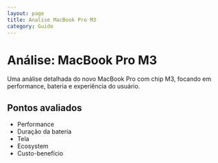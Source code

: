 ```yaml
---
layout: page
title: Analise MacBook Pro M3
category: Guide
---
```


# Análise: MacBook Pro M3

Uma análise detalhada do novo MacBook Pro com chip M3, focando em performance, bateria e experiência do usuário.

## Pontos avaliados
- Performance
- Duração da bateria
- Tela
- Ecosystem
- Custo-benefício
